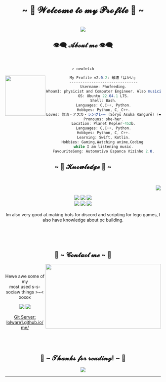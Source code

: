 <body>
  <center>
<h1 align="center">~ 💖 𝓦𝓮𝓵𝓬𝓸𝓶𝓮 𝓽𝓸 𝓶𝔂 𝓟𝓻𝓸𝓯𝓲𝓵𝓮 💖 ~</h1>
<br>
<div align="center">
<img src="https://i.pinimg.com/originals/bd/22/12/bd22126371bf5109aceab92256c690fe.gif">
  
<h2 align="center"> 👁️‍🗨️ 𝓐𝓫𝓸𝓾𝓽 𝓶𝓮 👁️‍🗨️ </h2>
</div>
<br>

```zsh
> neofetch
```

<img align="left" src="https://imgur.com/CCI9dgl.png" width="130px"/> 

```csharp
My Profile v2.0.2: 破壊「はかい」
-------------------------------
Username: Phofeeding.
WhoamI: physicist and Computer Engineer. Also musician (more or less).
OS: Ubuntu 22.04.1 LTS.
Shell: Bash.
Languages: C,C++, Python.
Hobbyes: Python, C, C++.
Loves: 惣流・アスカ・ラングレー (Sōryū Asuka Rangurē) (❤️ ω ❤️), Videogames 🎮, To play chess ♟️.
Pronouns: she-her.
Location: Planet Kepler-452b.
Languages: C,C++, Python.
Hobbyes: Python, C, C++.
Learning: Swift, Kotlin.
Hobbies: Gaming,Watching anime,Coding 
while I am listening music.
FavouriteSong: Automotivo Espanca Vizinho 2.0.
```
<h2 align="center">            ~ 📇 𝓚𝓷𝓸𝔀𝓵𝓮𝓭𝓰𝓮 📇 ~</h2>
 <br>
<p>
  <div align="center">
<img src="https://i.pinimg.com/originals/fd/4b/0c/fd4b0ccb02128042e656e6961ef0e0fe.gif" align="right">
  </div>
</div>
<div>
  <br>
<p align="center"><img src="https://img.shields.io/badge/adobe%20photoshop%20-%2331A8FF.svg?&style=for-the-badge&logo=adobe%20photoshop&logoColor=white"/> <img src="https://img.shields.io/badge/html5%20-%23E34F26.svg?&style=for-the-badge&logo=html5&logoColor=white"/> <img src="https://img.shields.io/badge/css3%20-%231572B6.svg?&style=for-the-badge&logo=css3&logoColor=white"/><br>
 <img src="https://img.shields.io/badge/node.js%20-%2343853D.svg?&style=for-the-badge&logo=node.js&logoColor=white"/> <img src="https://img.shields.io/badge/javascript%20-%23323330.svg?&style=for-the-badge&logo=javascript&logoColor=%23F7DF1E"/> <img src="https://img.shields.io/badge/git%20-%23F05033.svg?&style=for-the-badge&logo=git&logoColor=white"/> <br><br>
Im also very good at making bots for discord and scripting for lego games, I also have knowledge about pc building.
</p>
<br>
</p>
<br>
<h2 align="center">           📝 ~ 𝓒𝓸𝓷𝓽𝓪𝓬𝓽 𝓶𝓮 ~ 📝</h2>
  <div align="center">
<img src="https://i.pinimg.com/originals/ec/90/67/ec9067a3dec72cb0ef6f6dcf6701f9ea.gif" align="right" width="373.5px" height="208.5px">
  </div>
<br>
<p align="center">Hewe awe some of my <br>
most used s-s-sociaw things >~< xoxox</p>
<p align="center"><a href="https://twitter.com/Kuazinada" target="_blank"><img src="https://img.shields.io/badge/Kuazinada%20-%231DA1F2.svg?&style=for-the-badge&logo=Twitter&logoColor=white"/></a> <a href=" https://discord.com/invite/dCZDqMhsxK" target="_blank"><img src="https://img.shields.io/badge/Amitty...%20-%237289DA.svg?&style=for-the-badge&logo=discord&logoColor=white"/></a></p>
<p align="center"<p><a href="https://lolware1.github.io/me/"> Git Server: lolware1.github.io/me/</a><p>
</div>
<br>
<div>
<br>
<h2 align="center">💖 ~ 𝓣𝓱𝓪𝓷𝓴𝓼 𝓯𝓸𝓻 𝓻𝓮𝓪𝓭𝓲𝓷𝓰! ~ 💖</h2>
<div align="center">
<img src="https://i.pinimg.com/originals/d9/82/8c/d9828c9adaa51dd6e2e66b48787e4023.gif">
</div>
<hr>
</div>
</div>
    </center>
</body>

